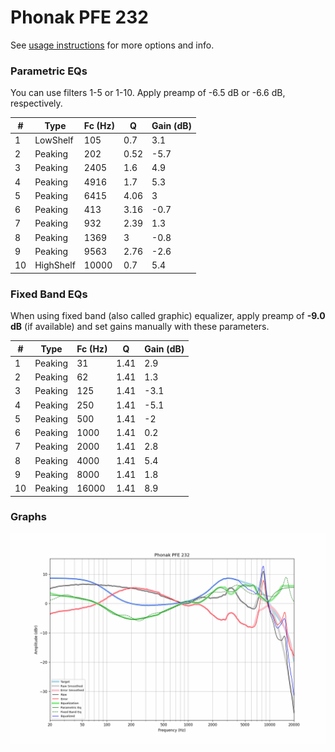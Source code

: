 # Phonak PFE 232
See [usage instructions](https://github.com/jaakkopasanen/AutoEq#usage) for more options and info.

### Parametric EQs
You can use filters 1-5 or 1-10. Apply preamp of -6.5 dB or -6.6 dB, respectively.

|   # | Type      |   Fc (Hz) |    Q |   Gain (dB) |
|-----|-----------|-----------|------|-------------|
|   1 | LowShelf  |       105 | 0.7  |         3.1 |
|   2 | Peaking   |       202 | 0.52 |        -5.7 |
|   3 | Peaking   |      2405 | 1.6  |         4.9 |
|   4 | Peaking   |      4916 | 1.7  |         5.3 |
|   5 | Peaking   |      6415 | 4.06 |         3   |
|   6 | Peaking   |       413 | 3.16 |        -0.7 |
|   7 | Peaking   |       932 | 2.39 |         1.3 |
|   8 | Peaking   |      1369 | 3    |        -0.8 |
|   9 | Peaking   |      9563 | 2.76 |        -2.6 |
|  10 | HighShelf |     10000 | 0.7  |         5.4 |

### Fixed Band EQs
When using fixed band (also called graphic) equalizer, apply preamp of **-9.0 dB** (if available) and set gains manually with these parameters.

|   # | Type    |   Fc (Hz) |    Q |   Gain (dB) |
|-----|---------|-----------|------|-------------|
|   1 | Peaking |        31 | 1.41 |         2.9 |
|   2 | Peaking |        62 | 1.41 |         1.3 |
|   3 | Peaking |       125 | 1.41 |        -3.1 |
|   4 | Peaking |       250 | 1.41 |        -5.1 |
|   5 | Peaking |       500 | 1.41 |        -2   |
|   6 | Peaking |      1000 | 1.41 |         0.2 |
|   7 | Peaking |      2000 | 1.41 |         2.8 |
|   8 | Peaking |      4000 | 1.41 |         5.4 |
|   9 | Peaking |      8000 | 1.41 |         1.8 |
|  10 | Peaking |     16000 | 1.41 |         8.9 |

### Graphs
![](./Phonak%20PFE%20232.png)
